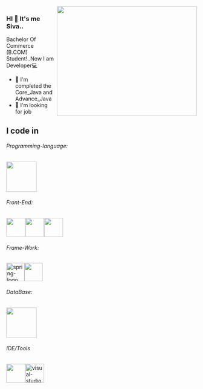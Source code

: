 <img align="right" width="370" height="290" src="https://i.pinimg.com/originals/47/f0/34/47f0342cec72b800463bf003eac1257e.gif">

### HI 👋 It's me Siva..

Bachelor Of Commerce (B.COM) Student!..Now I am Developer💻

-  🌱 I'm completed the Core_Java and Advance_Java
-   🏢 I'm looking for job

## I code in
###### Programming-language:
<img height="80" width="80" src="https://raw.githubusercontent.com/bablubambal/All_logo_and_pictures/1ac69ce5fbc389725f16f989fa53c62d6e1b4883/programming%20languages/java.svg"/>

###### Front-End:
<img height="50" width="50" src="https://raw.githubusercontent.com/bablubambal/All_logo_and_pictures/1ac69ce5fbc389725f16f989fa53c62d6e1b4883/social%20icons/html5.svg"/><img height="50" width="50" src="https://raw.githubusercontent.com/bablubambal/All_logo_and_pictures/1ac69ce5fbc389725f16f989fa53c62d6e1b4883/social%20icons/css3.svg"/><img height="50" width="50" src="https://raw.githubusercontent.com/bablubambal/All_logo_and_pictures/1ac69ce5fbc389725f16f989fa53c62d6e1b4883/social%20icons/javascript.svg"/>

###### Frame-Work:
<img width="48" height="48" src="https://img.icons8.com/color/48/spring-logo.png" alt="spring-logo"/><img width="48" height="48" src="https://iconspng.com/_next/image?url=https%3A%2F%2Ficonspng.com%2Fimages%2Fhibernate-logo.jpg&w=640&q=75"/>

###### DataBase:
<img height="80" width="80" src="https://appbuilderforx.com/static/images/logos/databases/mysql.jpg"/>

###### IDE/Tools
<img height="50" width="50" src="https://cdn.freebiesupply.com/logos/large/2x/eclipse-11-logo-png-transparent.png"/><img width="50" height="50" src="https://img.icons8.com/plasticine/100/visual-studio-code-2019.png" alt="visual-studio-code-2019"/>


